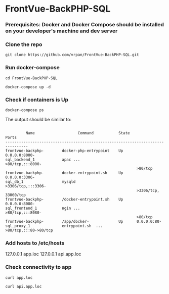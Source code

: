 # FrontVue-BackPHP-SQL
### Prerequisites: Docker and Docker Compose should be installed on your developer's machine and dev server
### Clone the repo
```
git clone https://github.com/vrpan/FrontVue-BackPHP-SQL.git
```
### Run docker-compose
```
cd FrontVue-BackPHP-SQL
```
```
docker-compose up -d
```
### Check if containers is Up
```
docker-compose ps
```
The output should be similar to:
```

         Name                   Command           State           Ports
--------------------------------------------------------------------------------
frontvue-backphp-        docker-php-entrypoint    Up      0.0.0.0:8000-
sql_backend_1            apac ...                         >80/tcp,:::8000-
                                                          >80/tcp
frontvue-backphp-        docker-entrypoint.sh     Up      0.0.0.0:3306-
sql_db_1                 mysqld                           >3306/tcp,:::3306-
                                                          >3306/tcp, 33060/tcp
frontvue-backphp-        /docker-entrypoint.sh    Up      0.0.0.0:8080-
sql_frontend_1           ngin ...                         >80/tcp,:::8080-
                                                          >80/tcp
frontvue-backphp-        /app/docker-             Up      0.0.0.0:80-
sql_proxy_1              entrypoint.sh  ...               >80/tcp,:::80->80/tcp
```
### Add hosts to /etc/hosts
127.0.0.1 app.loc
127.0.0.1 api.app.loc

### Check connectivity to app
```
curl app.loc
```
```
curl api.app.loc
```

